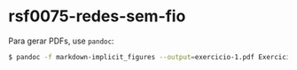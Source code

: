 # rsf0075-redes-sem-fio

Para gerar PDFs, use `pandoc`:

```bash
$ pandoc -f markdown-implicit_figures --output=exercicio-1.pdf Exercicio-1.md 
```